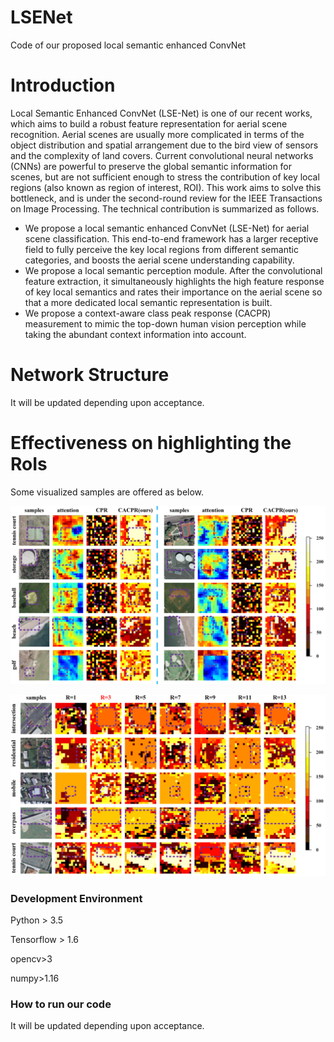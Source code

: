 # LSENet
Code of our proposed local semantic enhanced ConvNet

# Introduction
Local Semantic Enhanced ConvNet (LSE-Net) is one of our recent works, which aims to build a robust feature representation for aerial scene recognition.
Aerial scenes are usually more complicated in terms of the object distribution and spatial arrangement due to the bird view of sensors and the complexity of land covers.
Current convolutional neural networks (CNNs) are powerful to preserve the global semantic information for scenes, but are not sufficient enough to stress the contribution of key local regions (also known as region of interest, ROI).
This work aims to solve this bottleneck, and is under the second-round review for the IEEE Transactions on Image Processing. The technical contribution is summarized as follows.
  - We propose a local semantic enhanced ConvNet (LSE-Net) for aerial scene classification. This end-to-end framework has a larger receptive field to fully perceive the key local regions from different semantic categories, and boosts the aerial scene understanding capability.
  - We propose a local semantic perception module. After the convolutional feature extraction, it simultaneously highlights the high feature response of key local semantics and rates their importance on the aerial scene so that a more dedicated local semantic representation is built.
  - We propose a context-aware class peak response (CACPR) measurement to mimic the top-down human vision perception while taking the abundant context information into account.

# Network Structure
It will be updated depending upon acceptance.

# Effectiveness on highlighting the RoIs

Some visualized samples are offered as below.

![avatar](/Fig1.png)

![avatar](/Fig2.png)

### Development Environment

Python > 3.5

Tensorflow > 1.6

opencv>3

numpy>1.16

### How to run our code
It will be updated depending upon acceptance.
